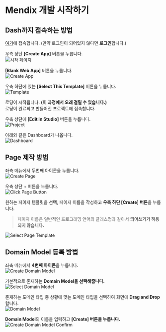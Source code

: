 # Mendix 개발 시작하기
## Dash까지 접속하는 방법
[여기](https://home.mendix.com)에 접속합니다. (만약 로그인이 되어있지 않다면 **로그인**합니다.)  

우측 상단 **[Create App]** 버튼을 누릅니다.  
![시작 페이지](./start.png)

**[Blank Web App]** 버튼을 누릅니다.  
![Create App](./create_app.png)

우측 하단에 있는 **[Select This Template]** 버튼을 누릅니다.  
![Template](./template.png)

로딩이 시작됩니다. **(이 과정에서 오래 걸릴 수 있습니다.)**  
로딩이 완료되고 만들어진 프로젝트에 접속합니다.

우측 상단에 **[Edit in Studio]** 버튼을 누릅니다.  
![Project](./editor.png)

아래와 같은 Dashboard가 나옵니다.  
![Dashboard](./dashboard.png)
## Page 제작 방법
좌측 메뉴에서 두번째 아이콘을 누릅니다.  
![Create Page](./create_page.png)

우측 상단 + 버튼을 누릅니다.  
![Click Page Button](./click_page_button.png)

원하는 페이지 템플릿을 선택, 페이지 이름을 작성하고 **우측 하단 [Create] 버튼**을 누릅니다.
> 페이지 이름은 일반적인 프로그래밍 언어의 클래스명과 같아서 **띄어쓰기가 허용되지 않습니다.**

![Select Page Template](./select_page_template.png)
## Domain Model 등록 방법
좌측 메뉴에서 **4번째 아이콘**을 누릅니다.  
![Create Domain Model](./create_domain_model.png)

기본적으로 존재하는 **Domain Model을 선택해줍니다.**  
![Select Domain Model](./create_domain_model_name.png)

존재하는 도메인 타입 중 상황에 맞는 도메인 타입을 선택하여 화면에 **Drag and Drop** 합니다.  
![Domain Model](./select_domain_model_type.png)

**Domain Model**의 이름을 입력하고 **[Create] 버튼을 누릅니다.**  
![Create Domain Model Confirm](./create_domain_confirm.png)